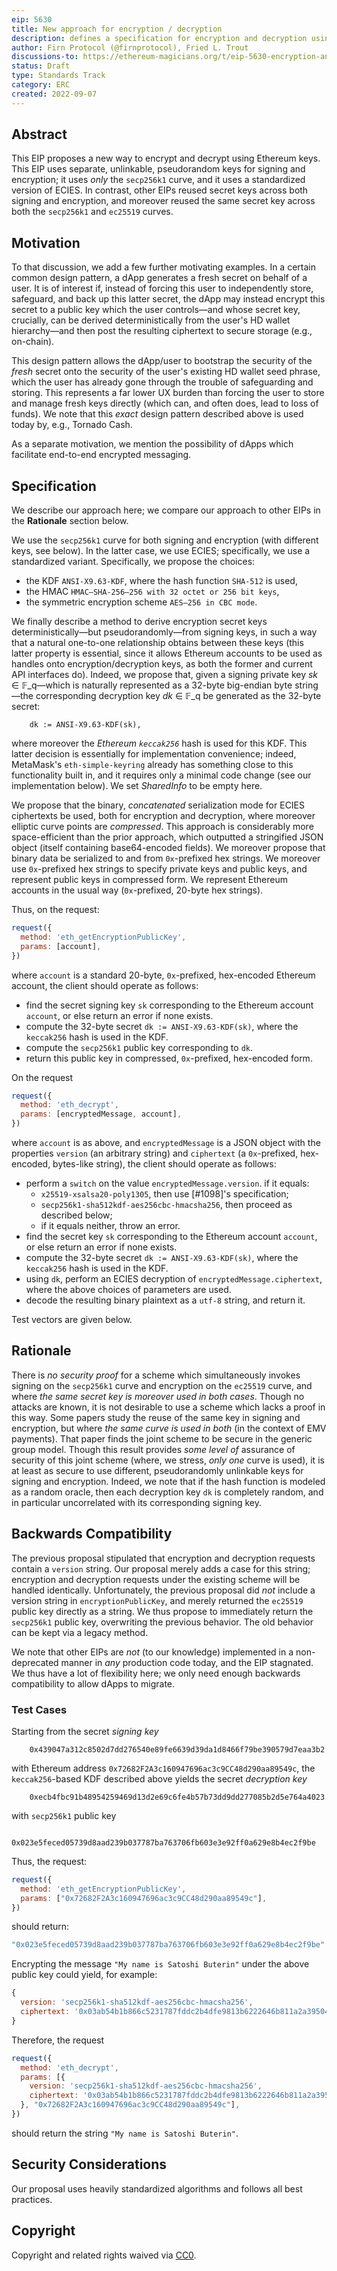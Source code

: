 ```yaml
---
eip: 5630
title: New approach for encryption / decryption
description: defines a specification for encryption and decryption using deterministically derived, pseudorandom keys.
author: Firn Protocol (@firnprotocol), Fried L. Trout
discussions-to: https://ethereum-magicians.org/t/eip-5630-encryption-and-decryption/10761
status: Draft
type: Standards Track
category: ERC
created: 2022-09-07
---
```



## Abstract

This EIP proposes a new way to encrypt and decrypt using Ethereum keys. This EIP uses separate, unlinkable, pseudorandom keys for signing and encryption; it uses _only_ the `secp256k1` curve, and it uses a standardized version of ECIES. In contrast, other EIPs reused secret keys across both signing and encryption, and moreover reused the same secret key across both the `secp256k1` and `ec25519` curves.

## Motivation

To that discussion, we add a few further motivating examples. In a certain common design pattern, a dApp generates a fresh secret on behalf of a user. It is of interest if, instead of forcing this user to independently store, safeguard, and back up this latter secret, the dApp may instead encrypt this secret to a public key which the user controls—and whose secret key, crucially, can be derived deterministically from the user's HD wallet hierarchy—and then post the resulting ciphertext to secure storage (e.g., on-chain).

This design pattern allows the dApp/user to bootstrap the security of the _fresh_ secret onto the security of the user's existing HD wallet seed phrase, which the user has already gone through the trouble of safeguarding and storing. This represents a far lower UX burden than forcing the user to store and manage fresh keys directly (which can, and often does, lead to loss of funds). We note that this _exact_ design pattern described above is used today by, e.g., Tornado Cash.

As a separate motivation, we mention the possibility of dApps which facilitate end-to-end encrypted messaging.

## Specification

We describe our approach here; we compare our approach to other EIPs in the **Rationale** section below.

We use the `secp256k1` curve for both signing and encryption (with different keys, see below).
In the latter case, we use ECIES; specifically, we use a standardized variant.
Specifically, we propose the choices:

- the KDF `ANSI-X9.63-KDF`, where the hash function `SHA-512` is used,
- the HMAC `HMAC–SHA-256–256 with 32 octet or 256 bit keys`,
- the symmetric encryption scheme `AES–256 in CBC mode`.

We finally describe a method to derive encryption secret keys deterministically—but pseudorandomly—from signing keys, in such a way that a natural one-to-one relationship obtains between these keys (this latter property is essential, since it allows Ethereum accounts to be used as handles onto encryption/decryption keys, as both the former and current API interfaces do).
Indeed, we propose that, given a signing private key _sk_ ∈ 𝔽_q—which is naturally represented as a 32-byte big-endian byte string—the corresponding decryption key _dk_ ∈ 𝔽_q be generated as the 32-byte secret:

```solidity
    dk := ANSI-X9.63-KDF(sk),
```

where moreover the _Ethereum `keccak256`_ hash is used for this KDF. This latter decision is essentially for implementation convenience; indeed, MetaMask's `eth-simple-keyring` already has something close to this functionality built in, and it requires only a minimal code change (see our implementation below).
We set _SharedInfo_ to be empty here.

We propose that the binary, _concatenated_ serialization mode for ECIES ciphertexts be used, both for encryption and decryption, where moreover elliptic curve points are _compressed_. This approach is considerably more space-efficient than the prior approach, which outputted a stringified JSON object (itself containing base64-encoded fields).
We moreover propose that binary data be serialized to and from `0x`-prefixed hex strings. We moreover use `0x`-prefixed hex strings to specify private keys and public keys, and represent public keys in compressed form. We represent Ethereum accounts in the usual way (`0x`-prefixed, 20-byte hex strings).

Thus, on the request:

```javascript
request({
  method: 'eth_getEncryptionPublicKey',
  params: [account],
})
```

where `account` is a standard 20-byte, `0x`-prefixed, hex-encoded Ethereum account, the client should operate as follows:
 - find the secret signing key `sk` corresponding to the Ethereum account `account`, or else return an error if none exists.
 - compute the 32-byte secret `dk := ANSI-X9.63-KDF(sk)`, where the `keccak256` hash is used in the KDF.
 - compute the `secp256k1` public key corresponding to `dk`.
 - return this public key in compressed, `0x`-prefixed, hex-encoded form.

On the request

```javascript
request({
  method: 'eth_decrypt',
  params: [encryptedMessage, account],
})
```

where `account` is as above, and `encryptedMessage` is a JSON object with the properties `version` (an arbitrary string) and `ciphertext` (a `0x`-prefixed, hex-encoded, bytes-like string), the client should operate as follows:
 - perform a `switch` on the value `encryptedMessage.version`. if it equals:
   - `x25519-xsalsa20-poly1305`, then use [#1098]'s specification;
   - `secp256k1-sha512kdf-aes256cbc-hmacsha256`, then proceed as described below;
   - if it equals neither, throw an error.
 - find the secret key `sk` corresponding to the Ethereum account `account`, or else return an error if none exists.
 - compute the 32-byte secret `dk := ANSI-X9.63-KDF(sk)`, where the `keccak256` hash is used in the KDF.
 - using `dk`, perform an ECIES decryption of `encryptedMessage.ciphertext`, where the above choices of parameters are used.
 - decode the resulting binary plaintext as a `utf-8` string, and return it.

Test vectors are given below.
## Rationale

There is _no security proof_ for a scheme which simultaneously invokes signing on the `secp256k1` curve and encryption on the `ec25519` curve, and where _the same secret key is moreover used in both cases_. Though no attacks are known, it is not desirable to use a scheme which lacks a proof in this way.
Some papers study the reuse of the same key in signing and encryption, but where _the same curve is used in both_ (in the context of EMV payments). That paper finds the joint scheme to be secure in the generic group model.
Though this result provides _some level of_ assurance of security of this joint scheme (where, we stress, _only one_ curve is used), it is at least as secure to use different, pseudorandomly unlinkable keys for signing and encryption. Indeed, we note that if the hash function is modeled as a random oracle, then each decryption key `dk` is completely random, and in particular uncorrelated with its corresponding signing key.

## Backwards Compatibility
The previous proposal stipulated that encryption and decryption requests contain a `version` string. Our proposal merely adds a case for this string; encryption and decryption requests under the existing scheme will be handled identically. Unfortunately, the previous proposal did _not_ include a version string in `encryptionPublicKey`, and merely returned the `ec25519` public key directly as a string. We thus propose to immediately return the `secp256k1` public key, overwriting the previous behavior. The old behavior can be kept via a legacy method.

We note that other EIPs are _not_ (to our knowledge) implemented in a non-deprecated manner in _any_ production code today, and the EIP stagnated. We thus have a lot of flexibility here; we only need enough backwards compatibility to allow dApps to migrate.

### Test Cases

Starting from the secret _signing key_

```
    0x439047a312c8502d7dd276540e89fe6639d39da1d8466f79be390579d7eaa3b2
```

with Ethereum address `0x72682F2A3c160947696ac3c9CC48d290aa89549c`, the `keccak256`-based KDF described above yields the secret _decryption key_

```
    0xecb4fbc91b48954259469d13d2e69c6fe4b57b73dd9dd277085b2d5e764a4023
```

with `secp256k1` public key

```
    0x023e5feced05739d8aad239b037787ba763706fb603e3e92ff0a629e8b4ec2f9be
```

Thus, the request:

```javascript
request({
  method: 'eth_getEncryptionPublicKey',
  params: ["0x72682F2A3c160947696ac3c9CC48d290aa89549c"],
})
```

should return:

```javascript
"0x023e5feced05739d8aad239b037787ba763706fb603e3e92ff0a629e8b4ec2f9be"
```

Encrypting the message `"My name is Satoshi Buterin"` under the above public key could yield, for example:

```javascript
{
  version: 'secp256k1-sha512kdf-aes256cbc-hmacsha256',
  ciphertext: '0x03ab54b1b866c5231787fddc2b4dfe9813b6222646b811a2a395040e24e098ae93e39ceedec5516dbf04dbd7b8f5f5030cde786f6aeed187b1d10965714f8d383c2240b4014809077248ddb66cc8bd86eb815dff0e42b0613bbdd3024532c19d0a',
}
```

Therefore, the request

```javascript
request({
  method: 'eth_decrypt',
  params: [{
    version: 'secp256k1-sha512kdf-aes256cbc-hmacsha256',
    ciphertext: '0x03ab54b1b866c5231787fddc2b4dfe9813b6222646b811a2a395040e24e098ae93e39ceedec5516dbf04dbd7b8f5f5030cde786f6aeed187b1d10965714f8d383c2240b4014809077248ddb66cc8bd86eb815dff0e42b0613bbdd3024532c19d0a',
  }, "0x72682F2A3c160947696ac3c9CC48d290aa89549c"],
})
```

should return the string `"My name is Satoshi Buterin"`.

## Security Considerations
Our proposal uses heavily standardized algorithms and follows all best practices.

## Copyright
Copyright and related rights waived via [CC0](../LICENSE.md).
